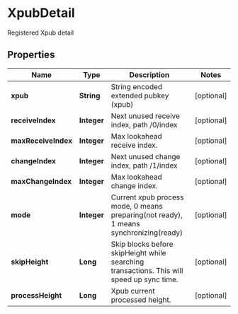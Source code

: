 

# XpubDetail

Registered Xpub detail
## Properties

Name | Type | Description | Notes
------------ | ------------- | ------------- | -------------
**xpub** | **String** | String encoded extended pubkey (xpub) |  [optional]
**receiveIndex** | **Integer** | Next unused receive index, path /0/index |  [optional]
**maxReceiveIndex** | **Integer** | Max lookahead receive index. |  [optional]
**changeIndex** | **Integer** | Next unused change index, path /1/index |  [optional]
**maxChangeIndex** | **Integer** | Max lookahead change index. |  [optional]
**mode** | **Integer** | Current xpub process mode, 0 means preparing(not ready), 1 means synchronizing(ready) |  [optional]
**skipHeight** | **Long** | Skip blocks before skipHeight while searching transactions. This will speed up sync time. |  [optional]
**processHeight** | **Long** | Xpub current processed height. |  [optional]



